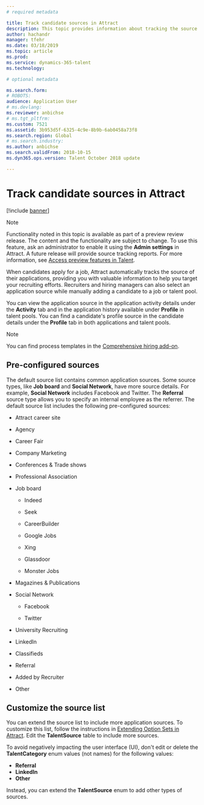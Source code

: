 ```yaml
---
# required metadata

title: Track candidate sources in Attract
description: This topic provides information about tracking the source for candidate profiles and applications. 
author: hachandr
manager: tfehr
ms.date: 03/18/2019
ms.topic: article
ms.prod: 
ms.service: dynamics-365-talent
ms.technology: 

# optional metadata

ms.search.form: 
# ROBOTS: 
audience: Application User
# ms.devlang: 
ms.reviewer: anbichse
# ms.tgt_pltfrm: 
ms.custom: 7521
ms.assetid: 3b953d5f-6325-4c9e-8b9b-6ab0458a73f8
ms.search.region: Global
# ms.search.industry: 
ms.author: anbichse
ms.search.validFrom: 2018-10-15
ms.dyn365.ops.version: Talent October 2018 update

---
```


# Track candidate sources in Attract

[!include [banner](includes/banner.md)]

> [!NOTE] 
> Functionality noted in this topic is available as part of a preview review release. The content and the functionality are subject to change. To use this feature, ask an administrator to enable it using the **Admin settings** in Attract. A future release will provide source tracking reports. For more information, see [Access preview features in Talent](https://docs.microsoft.com/dynamics365/unified-operations/talent/access-preview-feature).

When candidates apply for a job, Attract automatically tracks the source of their applications, providing you with valuable information to help you target your recruiting efforts. Recruiters and hiring managers can also select an application source while manually adding a candidate to a job or talent pool.

You can view the application source in the application activity details under the **Activity** tab and in the application history available under **Profile** in talent pools. You can find a candidate's profile source in the candidate details under the **Profile** tab in both applications and talent pools.

> [!NOTE] 
> You can find process templates in the [Comprehensive hiring add-on](https://docs.microsoft.com/dynamics365/unified-operations/talent/attract-comprehensive-hiring).

## Pre-configured sources

The default source list contains common application sources. Some source types, like **Job board** and **Social Network**, have more source details. For example, **Social Network** includes Facebook and Twitter. The **Referral** source type allows you to specify an internal employee as the referrer. The default source list includes the following pre-configured sources:

-   Attract career site

-   Agency

-   Career Fair

-   Company Marketing

-   Conferences & Trade shows

-   Professional Association

-   Job board

    -   Indeed

    -   Seek

    -   CareerBuilder

    -   Google Jobs

    -   Xing

    -   Glassdoor

    -   Monster Jobs

-   Magazines & Publications

-   Social Network

    -   Facebook

    -   Twitter

-   University Recruiting

-   LinkedIn

-   Classifieds

-   Referral

-   Added by Recruiter

-   Other

## Customize the source list 

You can extend the source list to include more application sources. To customize this list, follow the instructions in [Extending Option Sets in Attract](https://docs.microsoft.com/dynamics365/unified-operations/talent/extensibility-attract#extending-option-sets-in-attract). Edit the **TalentSource** table to include more sources. 

To avoid negatively impacting the user interface (UI), don't edit or delete the **TalentCategory** enum values (not names) for the following values:

- **Referral**
- **LinkedIn**
- **Other**

Instead, you can extend the **TalentSource** enum to add other types of sources.
